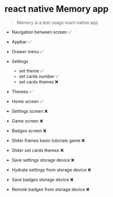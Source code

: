 # react native Memory app

> Memory is a test usage react-native app

- Navigation between screen ✅
- Appbar ✅
- Drawer menu ✅
- Settings
  - set theme ✅
  - set cards number ✅
  - set cards themes ❌

- Themes ✅

- Home screen ✅
- Settings screen ❌
- Game screen ❌
- Badges screen ❌

- Slider frames basic tutorials game ❌
- Slider set cards themes ❌

- Save settings storage device ❌
- Hydrate settings from storage device ❌
- Save badges storage device ❌
- Remote badges from storage device ❌
